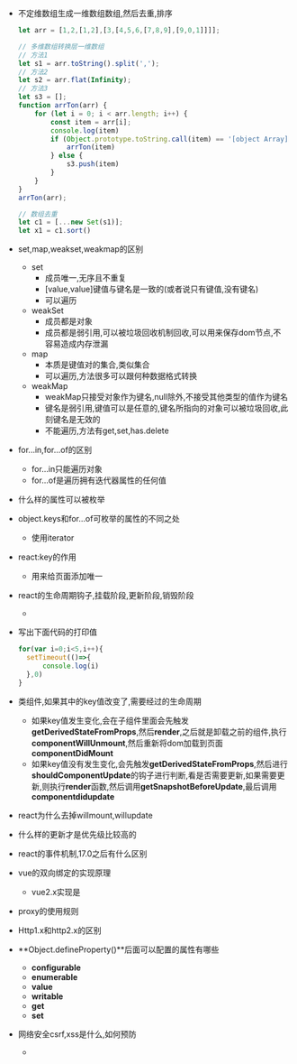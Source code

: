 - 不定维数组生成一维数组数组,然后去重,排序

  ```js
  let arr = [1,2,[1,2],[3,[4,5,6,[7,8,9],[9,0,1]]]];
  
  // 多维数组转换层一维数组
  // 方法1
  let s1 = arr.toString().split(',');
  // 方法2
  let s2 = arr.flat(Infinity);
  // 方法3
  let s3 = [];
  function arrTon(arr) {
      for (let i = 0; i < arr.length; i++) {
          const item = arr[i];
          console.log(item)
          if (Object.prototype.toString.call(item) == '[object Array]') {
              arrTon(item)
          } else {
              s3.push(item)
          }
      }
  }
  arrTon(arr);
  
  // 数组去重
  let c1 = [...new Set(s1)];
  let x1 = c1.sort()
  ```

- set,map,weakset,weakmap的区别

  - set
    - 成员唯一,无序且不重复
    - [value,value]键值与键名是一致的(或者说只有键值,没有键名)
    - 可以遍历
  - weakSet
    - 成员都是对象
    - 成员都是弱引用,可以被垃圾回收机制回收,可以用来保存dom节点,不容易造成内存泄漏
  - map
    - 本质是键值对的集合,类似集合
    - 可以遍历,方法很多可以跟何种数据格式转换
  - weakMap
    - weakMap只接受对象作为键名,null除外,不接受其他类型的值作为键名
    - 键名是弱引用,键值可以是任意的,键名所指向的对象可以被垃圾回收,此刻键名是无效的
    - 不能遍历,方法有get,set,has.delete

- for...in,for...of的区别

  - for...in只能遍历对象
  - for...of是遍历拥有迭代器属性的任何值

- 什么样的属性可以被枚举

- object.keys和for...of可枚举的属性的不同之处

  - 使用iterator

- react:key的作用

  - 用来给页面添加唯一

- react的生命周期钩子,挂载阶段,更新阶段,销毁阶段

  - 

- 写出下面代码的打印值

  ```js
  for(var i=0;i<5,i++){
  	setTimeout(()=>{
  		console.log(i)
  	},0)
  }
  ```

- 类组件,如果其中的key值改变了,需要经过的生命周期

  - 如果key值发生变化,会在子组件里面会先触发**getDerivedStateFromProps**,然后**render**,之后就是卸载之前的组件,执行**componentWillUnmount**,然后重新将dom加载到页面**componentDidMount**
  - 如果key值没有发生变化,会先触发**getDerivedStateFromProps**,然后进行**shouldComponentUpdate**的钩子进行判断,看是否需要更新,如果需要更新,则执行**render**函数,然后调用**getSnapshotBeforeUpdate**,最后调用**componentdidupdate**

- react为什么去掉willmount,willupdate

- 什么样的更新才是优先级比较高的

- react的事件机制,17.0之后有什么区别

- vue的双向绑定的实现原理

  - vue2.x实现是

- proxy的使用规则

- Http1.x和http2.x的区别

- **Object.defineProperty()**后面可以配置的属性有哪些

  - **configurable**
  - **enumerable**
  - **value**
  - **writable**
  - **get**
  - **set**

- 网络安全csrf,xss是什么,如何预防

  - 